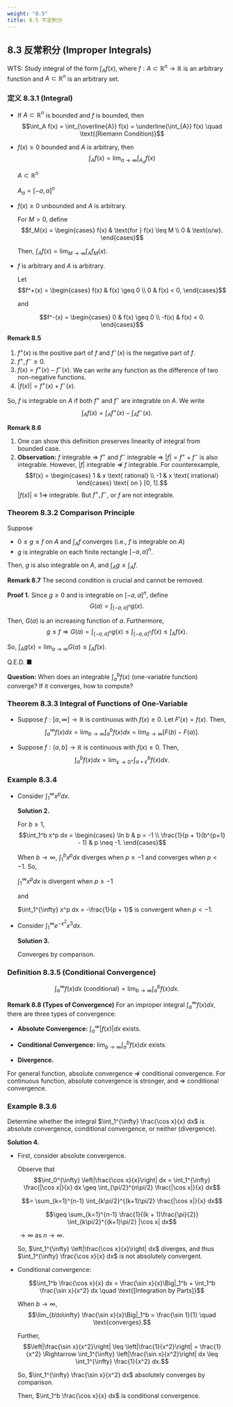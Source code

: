 ```yaml
---
weight: "8.5"
title: 8.5 不定积分
---
```


## 8.3 反常积分 (Improper Integrals)

WTS: Study integral of the form $\int_A f(x)$, where $f : A \subset \mathbb{R}^n \rightarrow \mathbb{R}$ is an arbitrary function and $A \subset \mathbb{R}^n$ is an arbitrary set.

### 定义 8.3.1 (Integral)

- If $A \subset \mathbb{R}^n$ is bounded and $f$ is bounded, then
  $$\int_A f(x) = \int_{\overline{A}} f(x) = \underline{\int_{A}} f(x) \quad \text{(Riemann Condition)}$$

- $f(x) \geq 0$ bounded and $A$ is arbitrary, then
  $$\int_A f(x) = \lim_{a\to\infty} \int_{A_a} f(x)$$
  
  $A \subset \mathbb{R}^n$
  
  $A_a = [-a, a]^n$

- $f(x) \geq 0$ unbounded and $A$ is arbitrary.
  
  For $M > 0$, define
  $$f_M(x) = 
  \begin{cases}
  f(x) & \text{for } f(x) \leq M \\
  0 & \text{o/w}.
  \end{cases}$$

  Then, $\int_A f(x) = \lim_{M\to\infty} \int_A f_M(x)$.

- $f$ is arbitrary and $A$ is arbitrary.
  
  Let
  $$f^+(x) = 
  \begin{cases}
  f(x) & f(x) \geq 0 \\
  0 & f(x) < 0,
  \end{cases}$$
  
  and 
  
  $$f^-(x) = 
  \begin{cases}
  0 & f(x) \geq 0 \\
  -f(x) & f(x) < 0.
  \end{cases}$$

**Remark 8.5**
1. $f^+(x)$ is the positive part of $f$ and $f^-(x)$ is the negative part of $f$.
2. $f^+, f^- \geq 0$.
3. $f(x) = f^+(x) - f^-(x)$. We can write any function as the difference of two non-negative functions.
4. $|f(x)| = f^+(x) + f^-(x)$.

So, $f$ is integrable on $A$ if both $f^+$ and $f^-$ are integrable on $A$. We write
$$\int_A f(x) = \int_A f^+(x) - \int_A f^-(x).$$

**Remark 8.6**
1. One can show this definition preserves linearity of integral from bounded case.
2. **Observation:** $f$ integrable $\Rightarrow$ $f^+$ and $f^-$ integrable $\Rightarrow$ $|f| = f^+ + f^-$ is also integrable. However, $|f|$ integrable $\nRightarrow$ $f$ integrable. For counterexample,
   $$f(x) = 
   \begin{cases}
   1 & x \text{ rational} \\
   -1 & x \text{ irrational}
   \end{cases}
   \text{ on } [0, 1].$$
   $|f(x)| \equiv 1 \Rightarrow$ integrable. But $f^+, f^-$, or $f$ are not integrable.

### Theorem 8.3.2 Comparison Principle
Suppose
- $0 \leq g \leq f$ on $A$ and $\int_A f$ converges (i.e., $f$ is integrable on $A$)
- $g$ is integrable on each finite rectangle $[-a, a]^n$.

Then, $g$ is also integrable on $A$, and $\int_A g \leq \int_A f$.

**Remark 8.7** The second condition is crucial and cannot be removed.

**Proof 1.** Since $g \geq 0$ and is integrable on $[-a, a]^n$, define
$$G(a) = \int_{[-a,a]^n} g(x).$$

Then, $G(a)$ is an increasing function of $a$. Furthermore,
$$g \leq f \Rightarrow G(a) = \int_{[-a,a]^n} g(x) \leq \int_{[-a,a]^n} f(x) \leq \int_A f(x).$$

So, $\int_A g(x) = \lim_{a\to\infty} G(a) \leq \int_A f(x)$.

Q.E.D. ■

**Question:** When does an integrable $\int_a^b f(x)$ (one-variable function) converge? If it converges, how to compute?

### Theorem 8.3.3 Integral of Functions of One-Variable

- Suppose $f : [a, \infty] \rightarrow \mathbb{R}$ is continuous with $f(x) \geq 0$. Let $F'(x) = f(x)$. Then,
  $$\int_a^{\infty} f(x) dx = \lim_{b\to\infty} \int_a^b f(x) dx = \lim_{b\to\infty} [F(b) - F(a)].$$

- Suppose $f : (a, b] \rightarrow \mathbb{R}$ is continuous with $f(x) \geq 0$. Then,
  $$\int_a^b f(x) dx = \lim_{\varepsilon\to0^+} \int_{a+\varepsilon}^b f(x) dx.$$

### Example 8.3.4

- Consider $\int_1^{\infty} x^p dx$.

  **Solution 2.**
  
  For $b \geq 1$,
  $$\int_1^b x^p dx = 
  \begin{cases}
  \ln b & p = -1 \\
  \frac{1}{p + 1}(b^{p+1} - 1) & p \neq -1.
  \end{cases}$$
  
  When $b \to \infty$, $\int_1^b x^p dx$ diverges when $p \geq -1$ and converges when $p < -1$. So,
  
  $\int_1^{\infty} x^p dx$ is divergent when $p \geq -1$
  
  and
  
  $\int_1^{\infty} x^p dx = -\frac{1}{p + 1}$ is convergent when $p < -1$.

- Consider $\int_1^{\infty} e^{-x^2}x^3 dx$.

  **Solution 3.**
  
  Converges by comparison.

### Definition 8.3.5 (Conditional Convergence)
$$\int_a^{\infty} f(x) dx \text{ (conditional)} = \lim_{b\to\infty} \int_a^b f(x) dx.$$

**Remark 8.8 (Types of Convergence)** For an improper integral $\int_a^{\infty} f(x) dx$, there are three types of convergence:

- **Absolute Convergence:** $\int_a^{\infty} |f(x)| dx$ exists.

- **Conditional Convergence:** $\lim_{b\to\infty} \int_a^b f(x) dx$ exists.

- **Divergence.**

For general function, absolute convergence $\nRightarrow$ conditional convergence. For continuous function, absolute convergence is stronger, and $\Rightarrow$ conditional convergence.

### Example 8.3.6

Determine whether the integral $\int_1^{\infty} \frac{\cos x}{x} dx$ is absolute convergence, conditional convergence, or neither (divergence).

**Solution 4.**

- First, consider absolute convergence.
  
  Observe that
  $$\int_0^{\infty} \left|\frac{\cos x}{x}\right| dx = \int_1^{\infty} \frac{|\cos x|}{x} dx \geq \int_{\pi/2}^{n\pi/2} \frac{|\cos x|}{x} dx$$
  
  $$= \sum_{k=1}^{n-1} \int_{k\pi/2}^{(k+1)\pi/2} \frac{|\cos x|}{x} dx$$
  
  $$\geq \sum_{k=1}^{n-1} \frac{1}{(k + 1)\frac{\pi}{2}} \int_{k\pi/2}^{(k+1)\pi/2} |\cos x| dx$$
  
  $\to \infty$ as $n \to \infty$.
  
  So, $\int_1^{\infty} \left|\frac{\cos x}{x}\right| dx$ diverges, and thus $\int_1^{\infty} \frac{\cos x}{x} dx$ is not absolutely convergent.

- Conditional convergence:
  
  $$\int_1^b \frac{\cos x}{x} dx = \frac{\sin x}{x}\Big|_1^b + \int_1^b \frac{\sin x}{x^2} dx \quad \text{[Integration by Parts]}$$
  
  When $b \to \infty$,
  $$\lim_{b\to\infty} \frac{\sin x}{x}\Big|_1^b = \frac{\sin 1}{1} \quad \text{converges}.$$
  
  Further,
  $$\left|\frac{\sin x}{x^2}\right| \leq \left|\frac{1}{x^2}\right| = \frac{1}{x^2} \Rightarrow \int_1^{\infty} \left|\frac{\sin x}{x^2}\right| dx \leq \int_1^{\infty} \frac{1}{x^2} dx.$$
  
  So, $\int_1^{\infty} \frac{\sin x}{x^2} dx$ absolutely converges by comparison.
  
  Then, $\int_1^b \frac{\cos x}{x} dx$ is conditional convergence.
